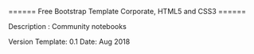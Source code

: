 ====== Free Bootstrap Template Corporate, HTML5 and CSS3 ====== 

Description :       Community notebooks

Version Template:   0.1
Date:               Aug 2018
